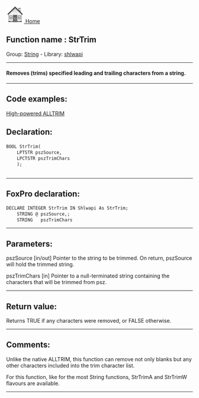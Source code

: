 [<img src="../../images/home.png"> Home ](https://github.com/VFPX/Win32API)  

## Function name : StrTrim
Group: [String](../../functions_group.md#String)  -  Library: [shlwapi](../../Libraries.md#shlwapi)  
***  


#### Removes (trims) specified leading and trailing characters from a string.
***  


## Code examples:
[High-powered ALLTRIM](../../samples/sample_104.md)  

## Declaration:
```foxpro  
BOOL StrTrim(
    LPTSTR pszSource,
    LPCTSTR pszTrimChars
    );
  
```  
***  


## FoxPro declaration:
```foxpro  
DECLARE INTEGER StrTrim IN Shlwapi As StrTrim;
   	STRING @ pszSource,;
   	STRING   pszTrimChars  
```  
***  


## Parameters:
pszSource 
[in/out] Pointer to the string to be trimmed. On return, pszSource will hold the trimmed string. 

pszTrimChars 
[in] Pointer to a null-terminated string containing the characters that will be trimmed from psz.  
***  


## Return value:
Returns TRUE if any characters were removed, or FALSE otherwise.  
***  


## Comments:
Unlike the native ALLTRIM, this function can remove not only blanks but any other characters included into the trim character list.   
  
For this function, like for the most String functions, StrTrimA and StrTrimW flavours are available.  
  
***  

